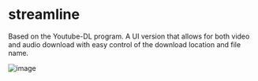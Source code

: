 # streamline
Based on the Youtube-DL program. A UI version that allows for both video and audio download with easy control of the download location and file name.


![image](https://i.postimg.cc/DzTPpDKv/Capture.png)
